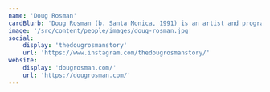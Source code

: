 ```yaml
---
name: 'Doug Rosman'
cardBlurb: 'Doug Rosman (b. Santa Monica, 1991) is an artist and programmer working at the intersection of art and technology. He received his Bachelor of Arts in the Interdisciplinary Computing in the Arts Major at the University of California, San Diego in 2014, and his Master of Fine Arts in Art and Technology Studies from the School of the Art Institute of Chicago in 2019.'
image: '/src/content/people/images/doug-rosman.jpg'
social:
    display: 'thedougrosmanstory'
    url: 'https://www.instagram.com/thedougrosmanstory/'
website:
    display: 'dougrosman.com/'
    url: 'https://dougrosman.com/'
---
```


